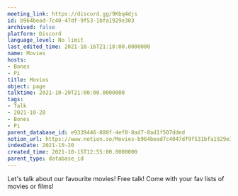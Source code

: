 ```yaml
---
meeting_link: https://discord.gg/9Kbq4djs
id: b964bead-7c40-47df-9f53-1bfa1929e303
archived: false
platform: Discord
language_level: No limit
last_edited_time: 2021-10-16T21:18:00.0000000
name: Movies
hosts:
- Bones
- Pi
title: Movies
object: page
talktime: 2021-10-20T21:00:00.0000000
tags:
- Talk
- 2021-10-20
- Bones
- Pi
parent_database_id: e9339446-880f-4ef0-8ad7-8ad1f507dded
notion_url: https://www.notion.so/Movies-b964bead7c4047df9f531bfa1929e303
indexDate: 2021-10-20
created_time: 2021-10-15T12:55:00.0000000
parent_type: database_id
---
```


Let's talk about our favourite movies!
Free talk! Come with your fav lists of movies or films!


